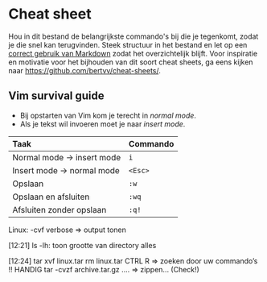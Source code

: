 # Cheat sheet

Hou in dit bestand de belangrijkste commando's bij die je tegenkomt, zodat je die snel kan terugvinden. Steek structuur in het bestand en let op een [correct gebruik van Markdown](https://help.github.com/articles/getting-started-with-writing-and-formatting-on-github/) zodat het overzichtelijk blijft. Voor inspiratie en motivatie voor het bijhouden van dit soort cheat sheets, ga eens kijken naar <https://github.com/bertvv/cheat-sheets/>.

## Vim survival guide

- Bij opstarten van Vim kom je terecht in *normal mode*.
- Als je tekst wil invoeren moet je naar *insert mode*.

| Taak                       | Commando |
| :---                       | :---     |
| Normal mode -> insert mode | `i`      |
| Insert mode -> normal mode | `<Esc>`  |
| Opslaan                    | `:w`     |
| Opslaan en afsluiten       | `:wq`    |
| Afsluiten zonder opslaan   | `:q!`    |

Linux: -cvf verbose => output tonen

[12:21] 
ls -lh: toon grootte van directory alles

[12:24] 
tar xvf linux.tar
rm linux.tar
CTRL R => zoeken door uw commando’s !! HANDIG
tar -cvzf archive.tar.gz  .... => zippen... (Check!)
